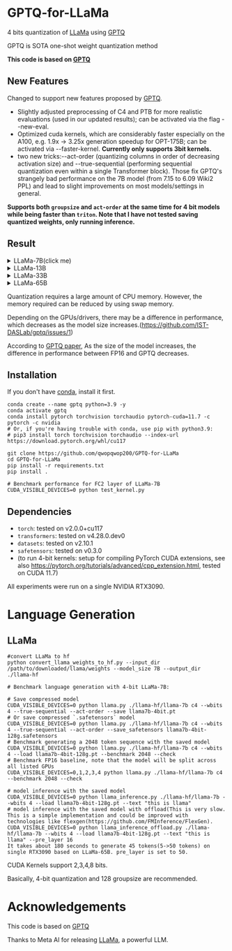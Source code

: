 # GPTQ-for-LLaMa
4 bits quantization of [LLaMa](https://arxiv.org/abs/2302.13971) using [GPTQ](https://arxiv.org/abs/2210.17323)

GPTQ is SOTA one-shot weight quantization method

**This code is based on [GPTQ](https://github.com/IST-DASLab/gptq)**

## New Features
Changed to support new features proposed by [GPTQ](https://github.com/IST-DASLab/gptq#new-features).

* Slightly adjusted preprocessing of C4 and PTB for more realistic evaluations (used in our updated results); can be activated via the flag --new-eval.
* Optimized cuda kernels, which are considerably faster especially on the A100, e.g. 1.9x -> 3.25x generation speedup for OPT-175B; can be activated via --faster-kernel. **Currently only supports 3bit kernels.**
* two new tricks:--act-order (quantizing columns in order of decreasing activation size) and --true-sequential (performing sequential quantization even within a single Transformer block). Those fix GPTQ's strangely bad performance on the 7B model (from 7.15 to 6.09 Wiki2 PPL) and lead to slight improvements on most models/settings in general.

**Supports both `groupsize` and `act-order` at the same time for 4 bit models while being faster than `triton`. Note that I have not tested saving quantized weights, only running inference.**

## Result
<details>
<summary>LLaMa-7B(click me)</summary>

| [LLaMa-7B](https://arxiv.org/abs/2302.13971)       | Bits | group-size | memory(MiB) | Wikitext2 | checkpoint size(GB) |
| -------------------------------------------------- | ---- | ---------- | ----------- | --------- | ------------------- |
| FP16                                               |  16  |     -      |    13940    |    5.68   |         12.5        |
| RTN                                                |  4   |     -      |      -      |    6.29   |          -          |
| [GPTQ](https://arxiv.org/abs/2210.17323)           |  4   |     -      |     4740    |    6.09   |          3.5        |
| RTN                                                |  3   |     -      |      -      |   25.54   |          -          |
| [GPTQ](https://arxiv.org/abs/2210.17323)           |  3   |     -      |     3852    |    8.07   |          2.7        |
| [GPTQ](https://arxiv.org/abs/2210.17323)           |  3   |    128     |     4116    |    6.61   |          3.0        |

</details>

<details>
<summary>LLaMa-13B</summary>

| [LLaMa-13B](https://arxiv.org/abs/2302.13971)      | Bits | group-size | memory(MiB) | Wikitext2 | checkpoint size(GB) |
| -------------------------------------------------- | ---- | ---------- | ----------- | --------- | ------------------- |
| FP16                                               |  16  |     -      |     OOM     |    5.09   |         24.2        |
| RTN                                                |  4   |     -      |      -      |    5.53   |          -          |
| [GPTQ](https://arxiv.org/abs/2210.17323)           |  4   |     -      |     8410    |    5.36   |          6.5        |
| RTN                                                |  3   |     -      |      -      |   11.40   |          -          |
| [GPTQ](https://arxiv.org/abs/2210.17323)           |  3   |     -      |     6870    |    6.63   |          5.1        |
| [GPTQ](https://arxiv.org/abs/2210.17323)           |  3   |    128     |     7277    |    5.62   |          5.4        |

</details>

<details>
<summary>LLaMa-33B</summary>

| [LLaMa-33B](https://arxiv.org/abs/2302.13971)      | Bits | group-size | memory(MiB) | Wikitext2 | checkpoint size(GB) |
| -------------------------------------------------- | ---- | ---------- | ----------- | --------- | ------------------- |
| FP16                                               |  16  |     -      |     OOM     |    4.10   |         60.5        |
| RTN                                                |  4   |     -      |      -      |    4.54   |          -          |
| [GPTQ](https://arxiv.org/abs/2210.17323)           |  4   |     -      |    19493    |    4.45   |         15.7        |
| RTN                                                |  3   |     -      |      -      |   14.89   |          -          |
| [GPTQ](https://arxiv.org/abs/2210.17323)           |  3   |     -      |    15493    |    5.69   |         12.0        |
| [GPTQ](https://arxiv.org/abs/2210.17323)           |  3   |    128     |    16566    |    4.80   |         13.0        |

</details>

<details>
<summary>LLaMa-65B</summary>

| [LLaMa-65B](https://arxiv.org/abs/2302.13971)      | Bits | group-size | memory(MiB) | Wikitext2 | checkpoint size(GB) |
| -------------------------------------------------- | ---- | ---------- | ----------- | --------- | ------------------- |
| FP16                                               |  16  |     -      |     OOM     |    3.53   |         121.0       |
| RTN                                                |  4   |     -      |      -      |    3.92   |          -          |
| [GPTQ](https://arxiv.org/abs/2210.17323)           |  4   |     -      |     OOM     |    3.84   |         31.1        |
| RTN                                                |  3   |     -      |      -      |   10.59   |          -          |
| [GPTQ](https://arxiv.org/abs/2210.17323)           |  3   |     -      |     OOM     |    5.04   |         23.6        |
| [GPTQ](https://arxiv.org/abs/2210.17323)           |  3   |    128     |     OOM     |    4.17   |         25.6        |
</details>

Quantization requires a large amount of CPU memory. However, the memory required can be reduced by using swap memory.

Depending on the GPUs/drivers, there may be a difference in performance, which decreases as the model size increases.(https://github.com/IST-DASLab/gptq/issues/1)

According to [GPTQ paper](https://arxiv.org/abs/2210.17323), As the size of the model increases, the difference in performance between FP16 and GPTQ decreases.

## Installation
If you don't have [conda](https://docs.conda.io/en/latest/miniconda.html), install it first.
```
conda create --name gptq python=3.9 -y
conda activate gptq
conda install pytorch torchvision torchaudio pytorch-cuda=11.7 -c pytorch -c nvidia
# Or, if you're having trouble with conda, use pip with python3.9:
# pip3 install torch torchvision torchaudio --index-url https://download.pytorch.org/whl/cu117

git clone https://github.com/qwopqwop200/GPTQ-for-LLaMa
cd GPTQ-for-LLaMa
pip install -r requirements.txt
pip install .

# Benchmark performance for FC2 layer of LLaMa-7B
CUDA_VISIBLE_DEVICES=0 python test_kernel.py
```
## Dependencies

* `torch`: tested on v2.0.0+cu117
* `transformers`: tested on v4.28.0.dev0
* `datasets`: tested on v2.10.1
* `safetensors`: tested on v0.3.0
* (to run 4-bit kernels: setup for compiling PyTorch CUDA extensions, see also https://pytorch.org/tutorials/advanced/cpp_extension.html, tested on CUDA 11.7)

All experiments were run on a single NVIDIA RTX3090.

# Language Generation
## LLaMa

```
#convert LLaMa to hf
python convert_llama_weights_to_hf.py --input_dir /path/to/downloaded/llama/weights --model_size 7B --output_dir ./llama-hf

# Benchmark language generation with 4-bit LLaMa-7B:

# Save compressed model
CUDA_VISIBLE_DEVICES=0 python llama.py ./llama-hf/llama-7b c4 --wbits 4 --true-sequential --act-order --save llama7b-4bit.pt
# Or save compressed `.safetensors` model
CUDA_VISIBLE_DEVICES=0 python llama.py ./llama-hf/llama-7b c4 --wbits 4 --true-sequential --act-order --save_safetensors llama7b-4bit-128g.safetensors
# Benchmark generating a 2048 token sequence with the saved model
CUDA_VISIBLE_DEVICES=0 python llama.py ./llama-hf/llama-7b c4 --wbits 4 --load llama7b-4bit-128g.pt --benchmark 2048 --check
# Benchmark FP16 baseline, note that the model will be split across all listed GPUs
CUDA_VISIBLE_DEVICES=0,1,2,3,4 python llama.py ./llama-hf/llama-7b c4 --benchmark 2048 --check

# model inference with the saved model
CUDA_VISIBLE_DEVICES=0 python llama_inference.py ./llama-hf/llama-7b --wbits 4 --load llama7b-4bit-128g.pt --text "this is llama"
# model inference with the saved model with offload(This is very slow. This is a simple implementation and could be improved with technologies like flexgen(https://github.com/FMInference/FlexGen).
CUDA_VISIBLE_DEVICES=0 python llama_inference_offload.py ./llama-hf/llama-7b --wbits 4 --load llama7b-4bit-128g.pt --text "this is llama" --pre_layer 16
It takes about 180 seconds to generate 45 tokens(5->50 tokens) on single RTX3090 based on LLaMa-65B. pre_layer is set to 50.
```
CUDA Kernels support 2,3,4,8 bits.

Basically, 4-bit quantization and 128 groupsize are recommended.

# Acknowledgements
This code is based on [GPTQ](https://github.com/IST-DASLab/gptq)

Thanks to Meta AI for releasing [LLaMa](https://arxiv.org/abs/2302.13971), a powerful LLM.
